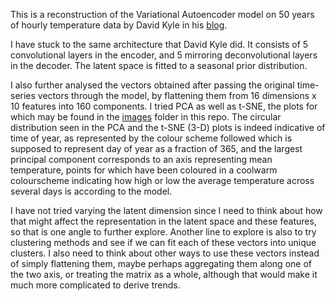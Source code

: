 This is a reconstruction of the Variational Autoencoder model on 50 years of hourly temperature data by David Kyle in his [blog](https://towardsdatascience.com/vae-for-time-series-1dc0fef4bffa/).

I have stuck to the same architecture that David Kyle did. It consists of 5 convolutional layers in the encoder, and 5 mirroring deconvolutional layers in the decoder. The latent space is fitted to a seasonal prior distribution.

I also further analysed the vectors obtained after passing the original time-series vectors through the model, by flattening them from 16 dimensions x 10 features into 160 components. I tried PCA as well as t-SNE, the plots for which may be found in the [images](images) folder in this repo. The circular distribution seen in the PCA and the t-SNE (3-D) plots is indeed indicative of time of year, as represented by the colour scheme followed which is supposed to represent day of year as a fraction of 365, and the largest principal component corresponds to an axis representing mean temperature, points for which have been coloured in a coolwarm colourscheme indicating how high or low the average temperature across several days is according to the model.

I have not tried varying the latent dimension since I need to think about how that might affect the representation in the latent space and these features, so that is one angle to further explore. Another line to explore is also to try clustering methods and see if we can fit each of these vectors into unique clusters. I also need to think about other ways to use these vectors instead of simply flattening them, maybe perhaps aggregating them along one of the two axis, or treating the matrix as a whole, although that would make it much more complicated to derive trends.